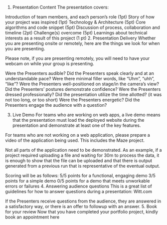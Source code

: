 1. Presentation Content
The presentation covers:

Introduction of team members, and each person’s role (1pt)
Story of how your project was inspired (1pt)
Technology & Architecture (5pt)
Core algorithms and code snippet (5pt)
Discussion of process, collaboration and timeline (2pt)
Challenge(s) overcome (5pt)
Learnings about technical interests as a result of this project (1 pt)
2. Presentation Delivery
Whether you are presenting onsite or remotely, here are the things we look for when you are presenting.

Please note, if you are presenting remotely, you will need to have your webcam on while your group is presenting.

Were the Presenters audible?
Did the Presenters speak clearly and at an understandable pace?
Were there minimal filler words, like “Uhm”, “uhh”, “like”?
Were the Presenters well-positioned on stage/in the camera’s view?
Did the Presenters’ postures demonstrate confidence?
Were the Presenters dressed professionally?
Did the presentation utilize the time allotted? (it was not too long, or too short)
Were the Presenters energetic?
Did the Presenters engage the audience with a question?
 
3. Live Demo
For teams who are working on web apps, a live demo means that the presentation must load the deployed website during the presentation and demonstrate at least one of the key features.

For teams who are not working on a web application, please prepare a video of the application being used. This includes the Maze project.

Not all parts of the application need to be demonstrated. As an example, if a project required uploading a file and waiting for 30m to process the data, it is enough to show that the file can be uploaded and that there is output generated from a previous run that is representative of the eventual output.

Scoring will be as follows: 5/5 points for a functional, engaging demo 3/5 points for a simple demo 0/5 points for a demo that meets unworkable errors or failures
4. Answering audience questions
This is a great list of guidelines for how to answer questions during a presentation: Witt.com

If the Presenters receive questions from the audience, they are answered in a satisfactory way, or there is an offer to followup with an answer.
5. Book for your review
Now that you have completed your portfolio project, kindly book an appointment here

